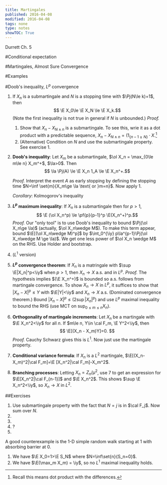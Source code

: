 ```yaml
---
title: Martingales
published: 2016-04-08
modified: 2016-04-08
tags: none
type: notes
showTOC: True
---
```


Durrett Ch. 5

#Conditional expectation

#Martingales, Almost Sure Convergence

#Examples

#Doob's inequality, $L^p$ convergence

1.  If $X_n$ is a submartingale and $N$ is a stopping time with $\Pj(N\le k)=1$, then
	$$ \E X_0\le \E X_N \le \E X_k.$$
	(Note the first inequality is not true in general if $N$ is unbounded.)
	*Proof.*
	1. Show that $X_n - X_{N\wedge n}$ is a submartingale. To see this, wrie it as a dot product with a predictable sequence, $X_n-X_{N\wedge n} = (1_{\{n-1 \ge N\}}\cdot X$.[^f41]
	2. (Alternative) Condition on $N$ and use the submartingale property. See exercise 1.
2.  **Doob's inequality**: Let $X_m$ be a submartingale, $\ol X_n = \max_{0\le m\le n} X_m^+$, $\la>0$. Then
    $$ \la \Pj(A) \le \E X_n 1_A \le \E X_n^+.$$

    *Proof.* Interpret the event $A$ as early stopping by defining the stopping time $N=\inf \set{m}{X_m\ge \la \text{ or }m=n}$. Now apply 1.

    *Corollary*: Kolmogorov's inequality
3.  **$L^p$ maximum inequality**: If $X_n$ is a submartingale then for $p>1$,
    $$ \E (\ol X_n^p) \le \pf{p}{p-1}^p \E(X_n^+)^p.$$
	*Proof.* Our "only tool" is to use Doob's inequality to bound $\Pj(\ol X_n\ge \la)$ (actually, $\ol X_n\wedge M$). To make this term appear, bound $\E[(\ol X_n\wedge M)^p]$ by $\int_0^{\iy} p\la^{p-1}\Pj(\ol X_n\wedge M \ge \la)$. We get one less power of $\ol X_n \wedge M$ on the RHS. Use Holder and bootstrap.
4.  ($L^1$ version)
5.  **$L^p$ convergence theorem**: If $X_n$ is a matringale with $\sup \E|X_n|^p<\iy$ when $p>1$, then $X_n\to X$ a.s. and in $L^p$.
    *Proof.* The hypothesis implies $(\E X_n^+)$ is bounded so a.s. follows from martingale convergence. To show $X_n\to X$ in $L^p$, it suffices to show that $|X_n-X|^p\le Y$ with $\E|Y|<\iy$ and $X_n\to X$ a.s. (Dominated convergence theorem.) Bound $|X_n-X|^p\le (2\sup |X_n|^p)$ and use $L^p$ maximal inequality to bound the RHS (use MCT on $\sup_{0\le m\le n}X_n$).
6.  **Orthogonality of martingale increments**: Let $X_n$ be a martingale with $\E X_n^2<\iy$ for all $n$. If $m\le n, Y\in \cal F_m, \E Y^2<\iy$, then
    $$ \E[(X_n - X_m)Y]=0. $$
	*Proof.* Cauchy Schwarz gives this is $L^1$. Now just use the martingale property.
7.  **Conditional variance formula**: If $X_n$ is a $L^2$ martingale, $\E[(X_n-X_m)^2|\cal F_m]=\E [X_n^2|\cal F_m]-X_m^2$.
8.  **Branching processes**: Letting $X_n=Z_n/\mu^2$, use 7 to get an expression for $\E[X_n^2|\cal F_{n-1}]$ and $\E X_n^2$. This shows $\sup \E X_n^2<\iy$, so $X_n\to X$ in $L^2$.

##Exercises

1. Use submartingale property with the fact that $N=j$ is in $\cal F_j$. Now sum over $N$.
2. 
3. 
4. ?
5. 

[^f41]: Recall this means dot product with the differences.


A good counterexample is the 1-D simple random walk starting at 1 with absorbing barrier at 0.

1. We have $\E X_0=1>\E S_N$ where $N=\inf\set{n}{S_n=0}$.
2. We have $\E(\max_m X_m) = \iy$, so no $L^1$ maximal inequality holds.

